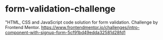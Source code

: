# form-validation-challenge
"HTML, CSS and JavaScript code solution for form validation. Challenge by Frontend Mentor.
https://www.frontendmentor.io/challenges/intro-component-with-signup-form-5cf91bd49edda32581d28fd1
